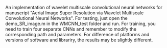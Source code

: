 An implementation of wavelet multiscale convolutional neural networks for manuscript "Aerial Image Super Resolution via Wavelet Multiscale Convolutional Neural Networks".
For testing, just open the demo_SR_image.m in the WMCNN_test folder and run.
For training, you need to train four separate CNNs and remember to modify the corresponding path and parameters. For difference of platforms and versions of software and librariry, the results may be slightly different. 
